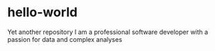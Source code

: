 # hello-world
Yet another repository
I am a professional software developer with a passion for data and complex analyses
